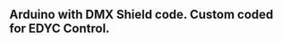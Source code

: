 Arduino with DMX Shield code.  Custom coded for EDYC Control.
-------------------------------------------------------------
